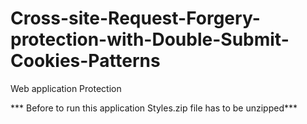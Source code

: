 # Cross-site-Request-Forgery-protection-with-Double-Submit-Cookies-Patterns
Web application Protection

*** Before to run this application Styles.zip file has to be unzipped***
